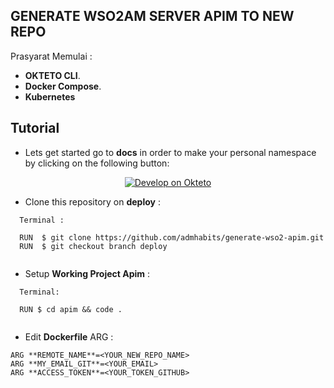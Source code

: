 ## GENERATE WSO2AM SERVER APIM TO NEW REPO

Prasyarat Memulai :

- **OKTETO CLI**.
- **Docker Compose**.
- **Kubernetes**

## Tutorial

- Lets get started go to **docs** in order to make your personal namespace by clicking on the following button:

<p align="center">
<a href="https://cloud.okteto.com/deploy">
  <img src="https://okteto.com/develop-okteto.svg" alt="Develop on Okteto">
</a>
</p>

- Clone this repository on **deploy** :

```
  Terminal :
  
  RUN  $ git clone https://github.com/admhabits/generate-wso2-apim.git
  RUN  $ git checkout branch deploy
    
```

- Setup **Working Project Apim** :

```
  Terminal:
  
  RUN $ cd apim && code .
    
```


- Edit **Dockerfile** ARG :

```
ARG **REMOTE_NAME**=<YOUR_NEW_REPO_NAME>
ARG **MY_EMAIL_GIT**=<YOUR_EMAIL>
ARG **ACCESS_TOKEN**=<YOUR_TOKEN_GITHUB>
```
